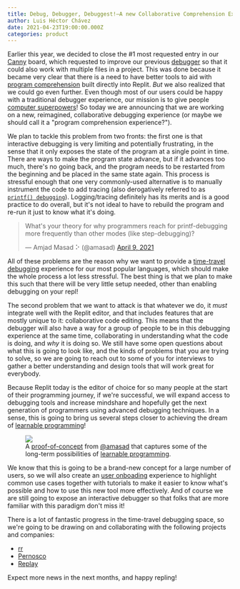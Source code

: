 ```yaml
---
title: Debug, Debugger, Debuggest!—A new Collaborative Comprehension Experience
author: Luis Héctor Chávez
date: 2021-04-23T19:00:00.000Z
categories: product
---
```

Earlier this year, we decided to close the #1 most requested entry in our [Canny](https://replit.canny.io/) board, which requested to improve our previous [debugger](https://blog.replit.com/python-debugger) so that it could also work with multiple files in a project. This was done because it became very clear that there is a need to have better tools to aid with [program comprehension](https://en.wikipedia.org/wiki/Program_comprehension) built directly into Replit. _But_ we also realized that we could go even further. Even though most of our users could be happy with a traditional debugger experience, our mission is to give people [computer superpowers](https://blog.replit.com/seriesa)! So today we are announcing that we are working on a new, reimagined, collaborative debugging experience (or maybe we should call it a "program comprehension experience?").

We plan to tackle this problem from two fronts: the first one is that interactive debugging is very limiting and potentially frustrating, in the sense that it only exposes the state of the program at a single point in time. There are ways to make the program state advance, but if it advances too much, there's no going back, and the program needs to be restarted from the beginning and be placed in the same state again. This process is stressful enough that one very commonly-used alternative is to manually instrument the code to add tracing (also derogatively referred to as [`printf() debugging`](https://everything2.com/title/printf%2528%2529%2520debugging)). Logging/tracing definitely has its merits and is a good practice to do overall, but it's not ideal to have to rebuild the program and re-run it just to know what it's doing.

<blockquote class="twitter-tweet"><p lang="en" dir="ltr">What&#39;s your theory for why programmers reach for printf-debugging more frequently than other modes (like step-debugging)?</p>&mdash; Amjad Masad ⠕ (@amasad) <a href="https://twitter.com/amasad/status/1380559800598077440?ref_src=twsrc%5Etfw">April 9, 2021</a></blockquote> <script async src="https://platform.twitter.com/widgets.js" charset="utf-8"></script>

All of these problems are the reason why we want to provide a [time-travel debugging](https://en.wikipedia.org/wiki/Time_travel_debugging) experience for our most popular languages, which should make the whole process a lot less stressful. The best thing is that we plan to make this such that there will be very little setup needed, other than enabling debugging on your repl!

The second problem that we want to attack is that whatever we do, it _must_ integrate well with the Replit editor, and that includes features that are mostly unique to it: collaborative code editing. This means that the debugger will also have a way for a group of people to be in this debugging experience at the same time, collaborating in understanding what the code is doing, and _why_ it is doing so. We still have some open questions about what this is going to look like, and the kinds of problems that you are trying to solve, so we are going to reach out to some of you for interviews to gather a better understanding and design tools that will work great for everybody.

Because Replit today is the editor of choice for so many people at the start of their programming journey, if we're successful, we will expand access to debugging tools and increase mindshare and hopefully get the next generation of programmers using advanced debugging techniques. In a sense, this is going to bring us several steps closer to achieving the dream of [learnable programming](http://worrydream.com/LearnableProgramming/)!

<figure>
  <image src="https://blog.replit.com/images/debuggest/learnable.gif" >
  <figcaption>A <a href="https://amasad.github.io/learnable-programming-demo/">proof-of-concept</a> from <a href="https://twitter.com/amasad">@amasad</a> that captures some of the long-term possibilities of <a href=" https://amasad.me/learnable">learnable programming</a>.</figcaption>
</figure>

We know that this is going to be a brand-new concept for a large number of users, so we will also create an [user onboading](https://en.wikipedia.org/wiki/User_onboarding) experience to highlight common use cases together with tutorials to make it easier to know what's possible and how to use this new tool more effectively. And of course we are still going to expose an interactive debugger so that folks that are more familiar with this paradigm don't miss it!

There is a lot of fantastic progress in the time-travel debugging space, so we're going to be drawing on and collaborating with the following projects and companies:

- [rr](https://rr-project.org/)
- [Pernosco](https://pernos.co/)
- [Replay](https://replay.io)

Expect more news in the next months, and happy repling!